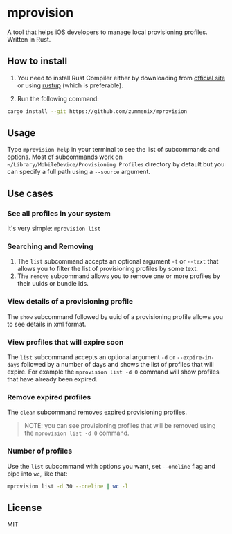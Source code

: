 # mprovision
A tool that helps iOS developers to manage local provisioning profiles.
Written in Rust.

## How to install

1. You need to install Rust Compiler either by downloading from 
[official site](https://www.rust-lang.org/downloads.html) or using
[rustup](https://www.rustup.rs) (which is preferable).

2. Run the following command:

```bash
cargo install --git https://github.com/zummenix/mprovision
```

## Usage

Type `mprovision help` in your terminal to see the list of subcommands and options.
Most of subcommands work on `~/Library/MobileDevice/Provisioning Profiles` directory by default but you can specify a
full path using a `--source` argument.

## Use cases

### See all profiles in your system

It's very simple: `mprovision list`

### Searching and Removing

1. The `list` subcommand accepts an optional argument `-t` or `--text` that allows you to filter the list of 
provisioning profiles by some text. 
2. The `remove` subcommand allows you to remove one or more profiles by their uuids or bundle ids.

### View details of a provisioning profile

The `show` subcommand followed by uuid of a provisioning profile allows you to see details
in xml format.

### View profiles that will expire soon

The `list` subcommand accepts an optional argument `-d` or `--expire-in-days` followed by a number of days and shows the
list of profiles that will expire. For example the `mprovision list -d 0` command will show profiles that have already 
been expired.

### Remove expired profiles

The `clean` subcommand removes expired provisioning profiles.

> NOTE: you can see provisioning profiles that will be removed using the
`mprovision list -d 0` command.

### Number of profiles

Use the `list` subcommand with options you want, set `--oneline` flag and pipe into `wc`,
like that:

```bash
mprovision list -d 30 --oneline | wc -l
```

## License

MIT
